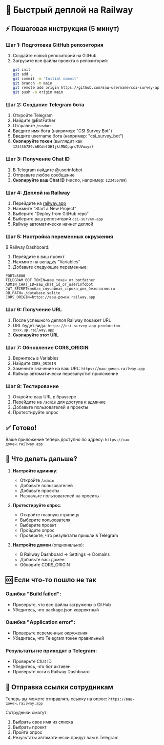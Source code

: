 # 🚀 Быстрый деплой на Railway

## ⚡ Пошаговая инструкция (5 минут)

### Шаг 1: Подготовка GitHub репозитория
1. Создайте новый репозиторий на GitHub
2. Загрузите все файлы проекта в репозиторий:
   ```bash
   git init
   git add .
   git commit -m "Initial commit"
   git branch -M main
   git remote add origin https://github.com/ваш-username/csi-survey-app.git
   git push -u origin main
   ```

### Шаг 2: Создание Telegram бота
1. Откройте Telegram
2. Найдите @BotFather
3. Отправьте `/newbot`
4. Введите имя бота (например: "CSI Survey Bot")
5. Введите username бота (например: "csi_survey_bot")
6. **Скопируйте токен** (выглядит как `123456789:ABCdefGHIjklMNOpqrsTUVwxyz`)

### Шаг 3: Получение Chat ID
1. В Telegram найдите @userinfobot
2. Отправьте любое сообщение
3. **Скопируйте ваш Chat ID** (число, например: `123456789`)

### Шаг 4: Деплой на Railway
1. Перейдите на [railway.app](https://railway.app)
2. Нажмите "Start a New Project"
3. Выберите "Deploy from GitHub repo"
4. Выберите ваш репозиторий `csi-survey-app`
5. Railway автоматически начнет деплой

### Шаг 5: Настройка переменных окружения
В Railway Dashboard:
1. Перейдите в ваш проект
2. Нажмите на вкладку "Variables"
3. Добавьте следующие переменные:

```
PORT=5000
TELEGRAM_BOT_TOKEN=ваш_токен_от_botfather
ADMIN_CHAT_ID=ваш_chat_id_от_userinfobot
JWT_SECRET=любая_случайная_строка_для_безопасности
DB_PATH=./database.sqlite
CORS_ORIGIN=https://ваш-домен.railway.app
```

### Шаг 6: Получение URL
1. После успешного деплоя Railway покажет URL
2. URL будет вида: `https://csi-survey-app-production-xxxx.up.railway.app`
3. **Скопируйте этот URL**

### Шаг 7: Обновление CORS_ORIGIN
1. Вернитесь в Variables
2. Найдите `CORS_ORIGIN`
3. Замените значение на ваш URL: `https://ваш-домен.railway.app`
4. Railway автоматически перезапустит приложение

### Шаг 8: Тестирование
1. Откройте ваш URL в браузере
2. Перейдите на `/admin` для доступа к админке
3. Добавьте пользователей и проекты
4. Протестируйте опрос

## ✅ Готово!

Ваше приложение теперь доступно по адресу:
`https://ваш-домен.railway.app`

## 🔧 Что делать дальше?

1. **Настройте админку**:
   - Откройте `/admin`
   - Добавьте пользователей
   - Добавьте проекты
   - Назначьте пользователей на проекты

2. **Протестируйте опрос**:
   - Откройте главную страницу
   - Выберите пользователя
   - Выберите проект
   - Пройдите опрос
   - Проверьте, что результаты пришли в Telegram

3. **Настройте домен** (опционально):
   - В Railway Dashboard → Settings → Domains
   - Добавьте ваш домен
   - Обновите CORS_ORIGIN

## 🆘 Если что-то пошло не так

### Ошибка "Build failed":
- Проверьте, что все файлы загружены в GitHub
- Убедитесь, что package.json корректный

### Ошибка "Application error":
- Проверьте переменные окружения
- Убедитесь, что Telegram токен правильный

### Результаты не приходят в Telegram:
- Проверьте Chat ID
- Убедитесь, что бот активен
- Проверьте логи в Railway Dashboard

## 📱 Отправка ссылки сотрудникам

Теперь вы можете отправлять ссылку на опрос:
`https://ваш-домен.railway.app`

Сотрудники смогут:
1. Выбрать свое имя из списка
2. Выбрать проект
3. Пройти опрос
4. Результаты автоматически придут вам в Telegram

